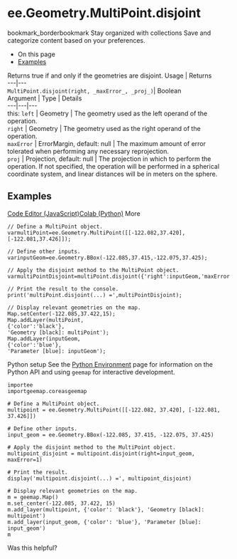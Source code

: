  
#  ee.Geometry.MultiPoint.disjoint
bookmark_borderbookmark Stay organized with collections  Save and categorize content based on your preferences.
  * On this page
  * [Examples](https://developers.google.com/earth-engine/apidocs/ee-geometry-multipoint-disjoint#examples)


Returns true if and only if the geometries are disjoint.
Usage | Returns  
---|---  
`MultiPoint.disjoint(right, _maxError_, _proj_)`|  Boolean  
Argument | Type | Details  
---|---|---  
this: `left` | Geometry | The geometry used as the left operand of the operation.  
`right` | Geometry | The geometry used as the right operand of the operation.  
`maxError` | ErrorMargin, default: null | The maximum amount of error tolerated when performing any necessary reprojection.  
`proj` | Projection, default: null | The projection in which to perform the operation. If not specified, the operation will be performed in a spherical coordinate system, and linear distances will be in meters on the sphere.  
## Examples
[Code Editor (JavaScript)](https://developers.google.com/earth-engine/apidocs/ee-geometry-multipoint-disjoint#code-editor-javascript-sample)[Colab (Python)](https://developers.google.com/earth-engine/apidocs/ee-geometry-multipoint-disjoint#colab-python-sample) More
```
// Define a MultiPoint object.
varmultiPoint=ee.Geometry.MultiPoint([[-122.082,37.420],[-122.081,37.426]]);

// Define other inputs.
varinputGeom=ee.Geometry.BBox(-122.085,37.415,-122.075,37.425);

// Apply the disjoint method to the MultiPoint object.
varmultiPointDisjoint=multiPoint.disjoint({'right':inputGeom,'maxError':1});

// Print the result to the console.
print('multiPoint.disjoint(...) =',multiPointDisjoint);

// Display relevant geometries on the map.
Map.setCenter(-122.085,37.422,15);
Map.addLayer(multiPoint,
{'color':'black'},
'Geometry [black]: multiPoint');
Map.addLayer(inputGeom,
{'color':'blue'},
'Parameter [blue]: inputGeom');
```
Python setup
See the [ Python Environment](https://developers.google.com/earth-engine/guides/python_install) page for information on the Python API and using `geemap` for interactive development.
```
importee
importgeemap.coreasgeemap
```
```
# Define a MultiPoint object.
multipoint = ee.Geometry.MultiPoint([[-122.082, 37.420], [-122.081, 37.426]])

# Define other inputs.
input_geom = ee.Geometry.BBox(-122.085, 37.415, -122.075, 37.425)

# Apply the disjoint method to the MultiPoint object.
multipoint_disjoint = multipoint.disjoint(right=input_geom, maxError=1)

# Print the result.
display('multipoint.disjoint(...) =', multipoint_disjoint)

# Display relevant geometries on the map.
m = geemap.Map()
m.set_center(-122.085, 37.422, 15)
m.add_layer(multipoint, {'color': 'black'}, 'Geometry [black]: multipoint')
m.add_layer(input_geom, {'color': 'blue'}, 'Parameter [blue]: input_geom')
m
```

Was this helpful?
